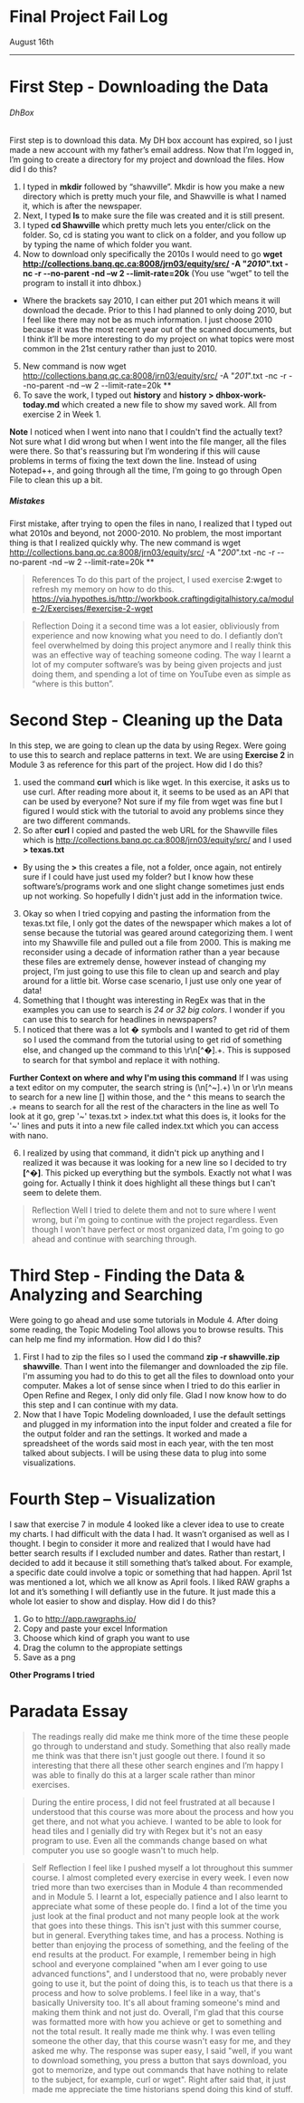# Final Project Fail Log
August 16th

---
# First Step - Downloading the Data
###### DhBox 
First step is to download this data. My DH box account has expired, so I just made a new account with my father’s email address. Now that I’m logged in, I’m going to create a directory for my project and download the files. 
How did I do this?
1.	I typed in **mkdir** followed by “shawville”. Mkdir is how you make a new directory which is pretty much your file, and Shawville is what I named it, which is after the newspaper.
2.	Next, I typed **ls** to make sure the file was created and it is still present.
3.	I typed **cd Shawville** which pretty much lets you enter/click on the folder. So, cd is stating you want to click on a folder, and you follow up by typing the name of which folder you want.
4.	Now to download only specifically the 2010s I would need to go **wget http://collections.banq.qc.ca:8008/jrn03/equity/src/ -A "*2010*".txt -nc -r --no-parent -nd –w 2 --limit-rate=20k** (You use “wget” to tell the program to install it into dhbox.)
-	Where the brackets say 2010, I can either put 201 which means it will download the decade. Prior to this I had planned to only doing 2010, but I feel like there may not be as much information. I just choose 2010 because it was the most recent year out of the scanned documents, but I think it’ll be more interesting to do my project on what topics were most common in the 21st century rather than just to 2010.
5.	New command is now wget http://collections.banq.qc.ca:8008/jrn03/equity/src/ -A "*201*".txt -nc -r --no-parent -nd –w 2 --limit-rate=20k **
6.	To save the work, I typed out **history** and **history > dhbox-work-today.md** which created a new file to show my saved work. All from exercise 2 in Week 1. 

**Note**
I noticed when I went into nano that I couldn't find the actually text? Not sure what I did wrong but when I went into the file manger, all the files were there. So that's reassuring but I’m wondering if this will cause problems in terms of fixing the text down the line. Instead of using Notepad++, and going through all the time, I’m going to go through Open File to clean this up a bit. 

##### Mistakes
First mistake, after trying to open the files in nano, I realized that I typed out what 2010s and beyond, not 2000-2010. No problem, the most important thing is that I realized quickly why. The new command is 
wget http://collections.banq.qc.ca:8008/jrn03/equity/src/ -A "*200*".txt -nc -r --no-parent -nd –w 2 --limit-rate=20k **


>References
To do this part of the project, I used exercise __2:wget__ to refresh my memory on how to do this.
https://via.hypothes.is/http://workbook.craftingdigitalhistory.ca/module-2/Exercises/#exercise-2-wget

>Reflection
Doing it a second time was a lot easier, obliviously from experience and now knowing what you need to do. I defiantly don’t feel overwhelmed by doing this project anymore and I really think this was an effective way of teaching someone coding. The way I learnt a lot of my computer software’s was by being given projects and just doing them, and spending a lot of time on YouTube even as simple as “where is this button”. 


# Second Step - Cleaning up the Data
In this step, we are going to clean up the data by using Regex. Were going to use this to search and replace patterns in text. We are using **Exercise 2** in Module 3 as reference for this part of the project.
How did I do this?
1. used the command **curl** which is like wget. In this exercise, it asks us to use curl. After reading more about it, it seems to be used as an API that can be used by everyone? Not sure if my file from wget was fine but I figured I would stick with the tutorial to avoid any problems since they are two different commands. 
2. So after **curl** I copied and pasted the web URL for the Shawville files which is http://collections.banq.qc.ca:8008/jrn03/equity/src/ and I used **> texas.txt**
- By using the **>** this creates a file, not a folder, once again, not entirely sure if I could have just used my folder? but I know how these software’s/programs work and one slight change sometimes just ends up not working. So hopefully I didn't just add in the information twice.
3. Okay so when I tried copying and pasting the information from the texas.txt file, I only got the dates of the newspaper which makes a lot of sense because the tutorial was geared around categorizing them. I went into my Shawville file and pulled out a file from 2000. This is making me reconsider using a decade of information rather than a year because these files are extremely dense, however instead of changing my project, I’m just going to use this file to clean up and search and play around for a little bit. Worse case scenario, I just use only one year of data!
4. Something that I thought was interesting in RegEx was that in the examples you can use to search is *24 or 32 big colors*. I wonder if you can use this to search for headlines in newspapers? 
5. I noticed that there was a lot � symbols and I wanted to get rid of them so I used the command from the tutorial using to get rid of something else, and changed up the command to this \r\n[^�].+. This is supposed to search for that symbol and replace it with nothing.

**Further Context on where and why I'm using this command**
 If I was using a text editor on my computer, the search string is (\n[^~].+)
\n or \r\n means to search for a new line
[] within those, and the ^ this means to search
the .+ means to search for all the rest of the characters in the line as well
To look at it go, grep '~' texas.txt > index.txt
what this does is, it looks for the '~' lines and puts it into a new file called index.txt which you can access with nano.

6. I realized by using that command, it didn't pick up anything and I realized it was because it was looking for a new line so I decided to try **[^�]**. This picked up everything but the symbols. Exactly not what I was going for. Actually I think it does highlight all these things but I can't seem to delete them.
>Reflection
Well I tried to delete them and not to sure where I went wrong, but i'm going to continue with the project regardless. Even though I won't have perfect or most organized data, I'm going to go ahead and continue with searching through. 

# Third Step - Finding the Data & Analyzing and Searching
Were going to go ahead and use some tutorials in Module 4. After doing some reading, the Topic Modeling Tool allows you to browse results. This can help me find my information.
How did I do this?
1. First I had to zip the files so I used the command **zip -r shawville.zip shawville**. Than I went into the filemanger and downloaded the zip file. I'm assuming you had to do this to get all the files to download onto your computer. Makes a lot of sense since when I tried to do this earlier in Open Refine and Regex, I only did only file. Glad I now know how to do this step and I can continue with my data. 
2. Now that I have Topic Modeling downloaded, I use the default settings and plugged in my information into the input folder and created a file for the output folder and ran the settings. It worked and made a spreadsheet of the words said most in each year, with the ten most talked about subjects. I will be using these data to plug into some visualizations. 

# Fourth Step – Visualization
I saw that exercise 7 in module 4 looked like a clever idea to use to create my charts. I had difficult with the data I had. It wasn’t organised as well as I thought. I begin to consider it more and realized that I would have had better search results if I excluded number and dates. Rather than restart, I decided to add it because it still something that’s talked about. For example, a specific date could involve a topic or something that had happen. April 1st was mentioned a lot, which we all know as April fools. 
I liked RAW graphs a lot and it’s something I will defiantly use in the future. It just made this a whole lot easier to show and display. 
How did I do this?
1. Go to http://app.rawgraphs.io/
2. Copy and paste your excel Information
3. Choose which kind of graph you want to use
4. Drag the column to the appropiate settings
5. Save as a png 

**Other Programs I tried**

# Paradata Essay

>The readings really did make me think more of the time these people go through to understand and study. Something that also really made me think was that there isn't just google out there. I found it so interesting that there all these other search engines and I’m happy I was able to finally do this at a larger scale rather than minor exercises.


> During the entire process, I did not feel frustrated at all because I understood that this course was more about the process and how you get there, and not what you achieve. I wanted to be able to look for head tiles and I genially did try with Regex but it's not an easy program to use. Even all the commands change based on what computer you use so google wasn't to much help.



> Self Reflection
I feel like I pushed myself a lot throughout this summer course. I almost completed every exercise in every week. I even now tried more than two exercises than in Module 4 than recommended and in Module 5. I learnt a lot, especially patience and I also learnt to appreciate what some of these people do. I find a lot of the time you just look at the final product and not many people look at the work that goes into these things. This isn't just with this summer course, but in general. Everything takes time, and has a process. Nothing is better than enjoying the process of something, and the feeling of the end results at the product. For example, I remember being in high school and everyone complained "when am I ever going to use advanced functions", and I understood that no, were probably never going to use it, but the point of doing this, is to teach us that there is a process and how to solve problems. I feel like in a way, that's basically University too. It's all about framing someone's mind and making them think and not just do. Overall, I'm glad that this course was formatted more with how you achieve or get to something and not the total result. It really made me think why. I was even telling someone the other day, that this course wasn't easy for me, and they asked me why. The response was super easy, I said "well, if you want to download something, you press a button that says download, you got to memorize, and type out commands that have nothing to relate to the subject, for example, curl or wget". Right after said that, it just made me appreciate the time historians spend doing this kind of stuff.


